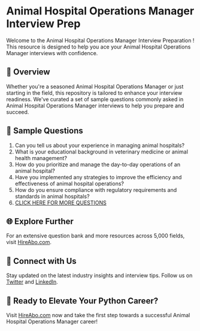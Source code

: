# Animal Hospital Operations Manager Interview Prep

Welcome to the Animal Hospital Operations Manager Interview Preparation ! This resource is designed to help you ace your Animal Hospital Operations Manager interviews with confidence.

## 🚀 Overview

Whether you're a seasoned Animal Hospital Operations Manager or just starting in the field, this repository is tailored to enhance your interview readiness. We've curated a set of sample questions commonly asked in Animal Hospital Operations Manager interviews to help you prepare and succeed.

## 📝 Sample Questions

1. Can you tell us about your experience in managing animal hospitals?
2. What is your educational background in veterinary medicine or animal health management?
3. How do you prioritize and manage the day-to-day operations of an animal hospital?
4. Have you implemented any strategies to improve the efficiency and effectiveness of animal hospital operations?
5. How do you ensure compliance with regulatory requirements and standards in animal hospitals?
6. [CLICK HERE FOR MORE QUESTIONS](https://hireabo.com/job/24_3_15/Animal%20Hospital%20Operations%20Manager)

## 🌐 Explore Further

For an extensive question bank and more resources across 5,000 fields, visit [HireAbo.com](https://www.hireabo.com).

## 📱 Connect with Us

Stay updated on the latest industry insights and interview tips. Follow us on [Twitter](https://twitter.com/hireabo) and [LinkedIn](https://www.linkedin.com/in/hire-abo-3609972a8/).

## 🚀 Ready to Elevate Your Python Career?

Visit [HireAbo.com](https://www.hireabo.com) now and take the first step towards a successful Animal Hospital Operations Manager career!